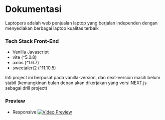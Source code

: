 # Dokumentasi

Laptopers adalah web penjualan laptop yang berjalan independen dengan menyediakan berbagai laptop kualitas terbaik

### Tech Stack Front-End

- Vanilla Javascript
- vite (^5.0.8)
- axios (^1.6.7)
- sweetalert2 (^11.10.5)

Inti project ini berpusat pada vanilla-version, dan next-version masih belum stabil (kemungkinan bulan depan akan dikerjakan yang versi NEXT.js sebagai drill project)

### Preview

- Responsive
  [![Video Preview](https://i9.ytimg.com/vi/4ey381Huc8Y/mqdefault.jpg?sqp=CKifrq4G-oaymwEmCMACELQB8quKqQMa8AEB-AH-CYAC0AWKAgwIABABGH8gMCg3MA8=&rs=AOn4CLAdvnLQE416YXwmhImtrTXqWdWGtw)](https://youtu.be/4ey381Huc8Y)

